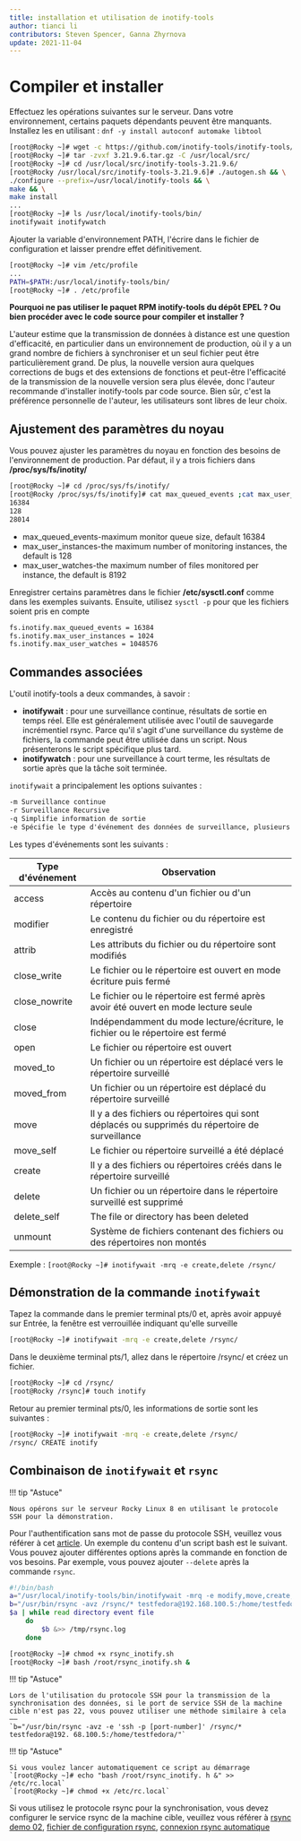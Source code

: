 ```yaml
---
title: installation et utilisation de inotify-tools
author: tianci li
contributors: Steven Spencer, Ganna Zhyrnova
update: 2021-11-04
---
```


# Compiler et installer

Effectuez les opérations suivantes sur le serveur. Dans votre environnement, certains paquets dépendants peuvent être manquants. Installez les en utilisant : `dnf -y install autoconf automake libtool`

```bash
[root@Rocky ~]# wget -c https://github.com/inotify-tools/inotify-tools/archive/refs/tags/3.21.9.6.tar.gz
[root@Rocky ~]# tar -zvxf 3.21.9.6.tar.gz -C /usr/local/src/
[root@Rocky ~]# cd /usr/local/src/inotify-tools-3.21.9.6/
[root@Rocky /usr/local/src/inotify-tools-3.21.9.6]# ./autogen.sh && \
./configure --prefix=/usr/local/inotify-tools && \
make && \
make install
...
[root@Rocky ~]# ls /usr/local/inotify-tools/bin/
inotifywait inotifywatch
```

Ajouter la variable d'environnement PATH, l'écrire dans le fichier de configuration et laisser prendre effet définitivement.

```bash
[root@Rocky ~]# vim /etc/profile
...
PATH=$PATH:/usr/local/inotify-tools/bin/
[root@Rocky ~]# . /etc/profile
```

**Pourquoi ne pas utiliser le paquet RPM inotify-tools du dépôt EPEL ? Ou bien procéder avec le code source pour compiler et installer ?**

L'auteur estime que la transmission de données à distance est une question d'efficacité, en particulier dans un environnement de production, où il y a un grand nombre de fichiers à synchroniser et un seul fichier peut être particulièrement grand. De plus, la nouvelle version aura quelques corrections de bugs et des extensions de fonctions et peut-être l'efficacité de la transmission de la nouvelle version sera plus élevée, donc l'auteur recommande d'installer inotify-tools par code source. Bien sûr, c'est la préférence personnelle de l'auteur, les utilisateurs sont libres de leur choix.

## Ajustement des paramètres du noyau

Vous pouvez ajuster les paramètres du noyau en fonction des besoins de l'environnement de production. Par défaut, il y a trois fichiers dans **/proc/sys/fs/inotity/**

```bash
[root@Rocky ~]# cd /proc/sys/fs/inotify/
[root@Rocky /proc/sys/fs/inotify]# cat max_queued_events ;cat max_user_instances ;cat max_user_watches
16384
128
28014
```

* max_queued_events-maximum monitor queue size, default 16384
* max_user_instances-the maximum number of monitoring instances, the default is 128
* max_user_watches-the maximum number of files monitored per instance, the default is 8192

Enregistrer certains paramètres dans le fichier **/etc/sysctl.conf** comme dans les exemples suivants. Ensuite, utilisez `sysctl -p` pour que les fichiers soient pris en compte

```txt
fs.inotify.max_queued_events = 16384
fs.inotify.max_user_instances = 1024
fs.inotify.max_user_watches = 1048576
```

## Commandes associées

L'outil inotify-tools a deux commandes, à savoir :
*   **inotifywait** : pour une surveillance continue, résultats de sortie en temps réel. Elle est généralement utilisée avec l'outil de sauvegarde incrémentiel rsync. Parce qu'il s'agit d'une surveillance du système de fichiers, la commande peut être utilisée dans un script. Nous présenterons le script spécifique plus tard.
*   **inotifywatch** : pour une surveillance à court terme, les résultats de sortie après que la tâche soit terminée.

`inotifywait` a principalement les options suivantes :

```txt
-m Surveillance continue
-r Surveillance Recursive
-q Simplifie information de sortie
-e Spécifie le type d'événement des données de surveillance, plusieurs types d'événements sont séparés par des virgules
```

Les types d'événements sont les suivants :

| Type d'événement | Observation                                                                                     |
| ---------------- | ----------------------------------------------------------------------------------------------- |
| access           | Accès au contenu d'un fichier ou d'un répertoire                                                |
| modifier         | Le contenu du fichier ou du répertoire est enregistré                                           |
| attrib           | Les attributs du fichier ou du répertoire sont modifiés                                         |
| close_write      | Le fichier ou le répertoire est ouvert en mode écriture puis fermé                              |
| close_nowrite    | Le fichier ou le répertoire est fermé après avoir été ouvert en mode lecture seule              |
| close            | Indépendamment du mode lecture/écriture, le fichier ou le répertoire est fermé                  |
| open             | Le fichier ou répertoire est ouvert                                                             |
| moved_to         | Un fichier ou un répertoire est déplacé vers le répertoire surveillé                            |
| moved_from       | Un fichier ou un répertoire est déplacé du répertoire surveillé                                 |
| move             | Il y a des fichiers ou répertoires qui sont déplacés ou supprimés du répertoire de surveillance |
| move_self        | Le fichier ou répertoire surveillé a été déplacé                                                |
| create           | Il y a des fichiers ou répertoires créés dans le répertoire surveillé                           |
| delete           | Un fichier ou un répertoire dans le répertoire surveillé est supprimé                           |
| delete_self      | The file or directory has been deleted                                                          |
| unmount          | Système de fichiers contenant des fichiers ou des répertoires non montés                        |

Exemple : `[root@Rocky ~]# inotifywait -mrq -e create,delete /rsync/`

## Démonstration de la commande `inotifywait`

Tapez la commande dans le premier terminal pts/0 et, après avoir appuyé sur Entrée, la fenêtre est verrouillée indiquant qu'elle surveille

```bash
[root@Rocky ~]# inotifywait -mrq -e create,delete /rsync/

```

Dans le deuxième terminal pts/1, allez dans le répertoire /rsync/ et créez un fichier.

```bash
[root@Rocky ~]# cd /rsync/
[root@Rocky /rsync]# touch inotify
```

Retour au premier terminal pts/0, les informations de sortie sont les suivantes :

```bash
[root@Rocky ~]# inotifywait -mrq -e create,delete /rsync/
/rsync/ CREATE inotify
```

## Combinaison de  `inotifywait` et `rsync`

!!! tip "Astuce"

    Nous opérons sur le serveur Rocky Linux 8 en utilisant le protocole SSH pour la démonstration.

Pour l'authentification sans mot de passe du protocole SSH, veuillez vous référer à cet [article](05_rsync_authentication-free_login.md). Un exemple du contenu d'un script bash est le suivant. Vous pouvez ajouter différentes options après la commande en fonction de vos besoins. Par exemple, vous pouvez ajouter `--delete` après la commande `rsync`.

```bash
#!/bin/bash
a="/usr/local/inotify-tools/bin/inotifywait -mrq -e modify,move,create,delete /rsync/"
b="/usr/bin/rsync -avz /rsync/* testfedora@192.168.100.5:/home/testfedora/"
$a | while read directory event file
    do
        $b &>> /tmp/rsync.log
    done
```

```bash
[root@Rocky ~]# chmod +x rsync_inotify.sh
[root@Rocky ~]# bash /root/rsync_inotify.sh &
```

!!! tip "Astuce"

    Lors de l'utilisation du protocole SSH pour la transmission de la synchronisation des données, si le port de service SSH de la machine cible n'est pas 22, vous pouvez utiliser une méthode similaire à cela ——
    `b="/usr/bin/rsync -avz -e 'ssh -p [port-number]' /rsync/* testfedora@192. 68.100.5:/home/testfedora/"`

!!! tip "Astuce"

    Si vous voulez lancer automatiquement ce script au démarrage
    `[root@Rocky ~]# echo "bash /root/rsync_inotify. h &" >> /etc/rc.local`
    `[root@Rocky ~]# chmod +x /etc/rc.local`

Si vous utilisez le protocole rsync pour la synchronisation, vous devez configurer le service rsync de la machine cible, veuillez vous référer à [rsync demo 02](03_rsync_demo02.md), [fichier de configuration rsync](04_rsync_configure.md), [connexion rsync automatique](05_rsync_authentication-free_login.md)
